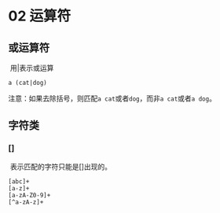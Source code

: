 # 02 运算符

## 或运算符

​	用|表示或运算

```regex
a (cat|dog)
```

​	注意：如果去除括号，则匹配`a cat`或者`dog`，而非`a cat`或者`a dog`。

## 字符类

### []

​	表示匹配的字符只能是[]出现的。

```regex
[abc]+
[a-z]+
[a-zA-Z0-9]+
[^a-zA-z]+
```